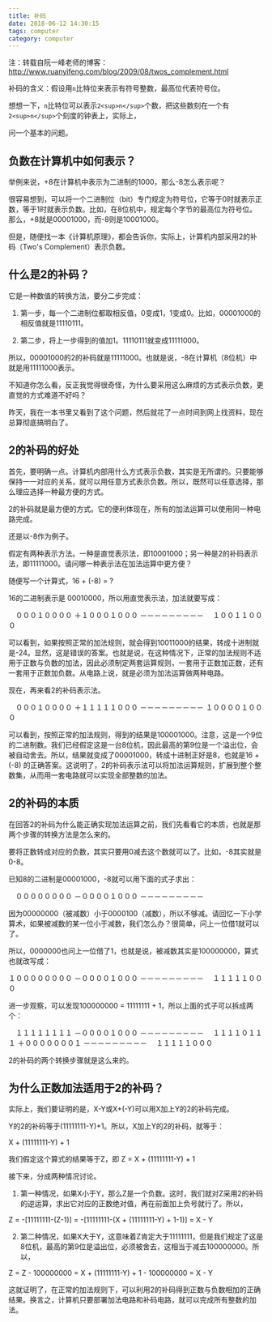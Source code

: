 ```yaml
---
title: 补码
date: 2018-06-12 14:30:15
tags: computer
category: computer
---
```

注：转载自阮一峰老师的博客：http://www.ruanyifeng.com/blog/2009/08/twos_complement.html

补码的含义：假设用`n`比特位来表示有符号整数，最高位代表符号位。

想想一下，`n`比特位可以表示`2<sup>n</sup>`个数，把这些数刻在一个有`2<sup>n</sup>`个刻度的钟表上，实际上，






问一个基本的问题。

## 负数在计算机中如何表示？

举例来说，+8在计算机中表示为二进制的1000，那么-8怎么表示呢？

很容易想到，可以将一个二进制位（bit）专门规定为符号位，它等于0时就表示正数，等于1时就表示负数。比如，在8位机中，规定每个字节的最高位为符号位。那么，+8就是00001000，而-8则是10001000。

但是，随便找一本《计算机原理》，都会告诉你，实际上，计算机内部采用2的补码（Two's Complement）表示负数。

## 什么是2的补码？

它是一种数值的转换方法，要分二步完成：

1. 第一步，每一个二进制位都取相反值，0变成1，1变成0。比如，00001000的相反值就是11110111。

2. 第二步，将上一步得到的值加1。11110111就变成11111000。

所以，00001000的2的补码就是11111000。也就是说，-8在计算机（8位机）中就是用11111000表示。

不知道你怎么看，反正我觉得很奇怪，为什么要采用这么麻烦的方式表示负数，更直觉的方式难道不好吗？

昨天，我在一本书里又看到了这个问题，然后就花了一点时间到网上找资料，现在总算彻底搞明白了。

## 2的补码的好处

首先，要明确一点。计算机内部用什么方式表示负数，其实是无所谓的。只要能够保持一一对应的关系，就可以用任意方式表示负数。所以，既然可以任意选择，那么理应选择一种最方便的方式。

2的补码就是最方便的方式。它的便利体现在，所有的加法运算可以使用同一种电路完成。

还是以-8作为例子。

假定有两种表示方法。一种是直觉表示法，即10001000；另一种是2的补码表示法，即11111000。请问哪一种表示法在加法运算中更方便？

随便写一个计算式，16 + (-8) = ?

16的二进制表示是 00010000，所以用直觉表示法，加法就要写成：

　０００１００００
＋１０００１０００
－－－－－－－－－
　１００１１０００

可以看到，如果按照正常的加法规则，就会得到10011000的结果，转成十进制就是-24。显然，这是错误的答案。也就是说，在这种情况下，正常的加法规则不适用于正数与负数的加法，因此必须制定两套运算规则，一套用于正数加正数，还有一套用于正数加负数。从电路上说，就是必须为加法运算做两种电路。

现在，再来看2的补码表示法。

　０００１００００
＋１１１１１０００
－－－－－－－－－
１００００１０００

可以看到，按照正常的加法规则，得到的结果是100001000。注意，这是一个9位的二进制数。我们已经假定这是一台8位机，因此最高的第9位是一个溢出位，会被自动舍去。所以，结果就变成了00001000，转成十进制正好是8，也就是16 + (-8) 的正确答案。这说明了，2的补码表示法可以将加法运算规则，扩展到整个整数集，从而用一套电路就可以实现全部整数的加法。

## 2的补码的本质

在回答2的补码为什么能正确实现加法运算之前，我们先看看它的本质，也就是那两个步骤的转换方法是怎么来的。

要将正数转成对应的负数，其实只要用0减去这个数就可以了。比如，-8其实就是0-8。

已知8的二进制是00001000，-8就可以用下面的式子求出：

　００００００００
－００００１０００
－－－－－－－－－

因为00000000（被减数）小于0000100（减数），所以不够减。请回忆一下小学算术，如果被减数的某一位小于减数，我们怎么办？很简单，问上一位借1就可以了。

所以，0000000也问上一位借了1，也就是说，被减数其实是100000000，算式也就改写成：

１００００００００
－００００１０００
－－－－－－－－－
　１１１１１０００

进一步观察，可以发现100000000 = 11111111 + 1，所以上面的式子可以拆成两个：

　１１１１１１１１
－００００１０００
－－－－－－－－－
　１１１１０１１１
＋０００００００１
－－－－－－－－－
　１１１１１０００

2的补码的两个转换步骤就是这么来的。

## 为什么正数加法适用于2的补码？

实际上，我们要证明的是，X-Y或X+(-Y)可以用X加上Y的2的补码完成。

Y的2的补码等于(11111111-Y)+1。所以，X加上Y的2的补码，就等于：

X + (11111111-Y) + 1

我们假定这个算式的结果等于Z，即 Z = X + (11111111-Y) + 1

接下来，分成两种情况讨论。

1. 第一种情况，如果X小于Y，那么Z是一个负数。这时，我们就对Z采用2的补码的逆运算，求出它对应的正数绝对值，再在前面加上负号就行了。所以，

Z = -[11111111-(Z-1)] = -[11111111-(X + (11111111-Y) + 1-1)] = X - Y

2. 第二种情况，如果X大于Y，这意味着Z肯定大于11111111，但是我们规定了这是8位机，最高的第9位是溢出位，必须被舍去，这相当于减去100000000。所以，

Z = Z - 100000000 = X + (11111111-Y) + 1 - 100000000 = X - Y

这就证明了，在正常的加法规则下，可以利用2的补码得到正数与负数相加的正确结果。换言之，计算机只要部署加法电路和补码电路，就可以完成所有整数的加法。
